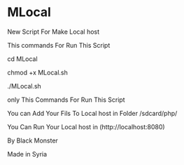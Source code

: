 # MLocal

New Script For Make Local host

This commands For Run This Script

cd MLocal

chmod +x MLocal.sh

./MLocal.sh

only This Commands For Run This Script

You can Add Your Fils To Local host in Folder /sdcard/php/

You Can Run Your Local host in (http://localhost:8080)

By Black Monster

Made in Syria
